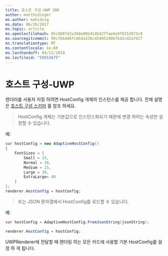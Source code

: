 ```yaml
---
title: 호스트 구성-UWP SDK
author: matthidinger
ms.author: mahiding
ms.date: 06/26/2017
ms.topic: article
ms.openlocfilehash: 85c8807d2a368e00b414b427fae8a9f0253873c8
ms.sourcegitcommit: 99c7b64d6fc66da336c454951406fb42cd2a7427
ms.translationtype: MT
ms.contentlocale: ko-KR
ms.lasthandoff: 04/12/2019
ms.locfileid: "59553675"
---
```

# <a name="host-config---uwp"></a>호스트 구성-UWP

렌더러를 사용자 지정 하려면 HostConfig 개체의 인스턴스를 제공 합니다. 전체 설명은 [호스트 구성 스키마](../../../rendering-cards/host-config.md) 를 참조 하세요.

> HostConfig 개체는 기본값으로 인스턴스화되기 때문에 변경 하려는 속성만 설정할 수 있습니다.

예:

```csharp
var hostConfig = new AdaptiveHostConfig() 
{
    FontSizes = {
        Small = 15,
        Normal = 20,
        Medium = 25,
        Large = 30,
        ExtraLarge= 40
    }
};
renderer.HostConfig = hostConfig;
```

> 또는 JSON 문자열에서 HostConfig를 로드할 수 있습니다.

예:

```csharp
var hostConfig = AdaptiveHostConfig.FromJsonString(jsonString); 

renderer.HostConfig = hostConfig;
```

UWPRenderer에 전달할 때 렌더링 하는 모든 카드에 사용할 기본 HostConfig를 설정 하 게 됩니다.